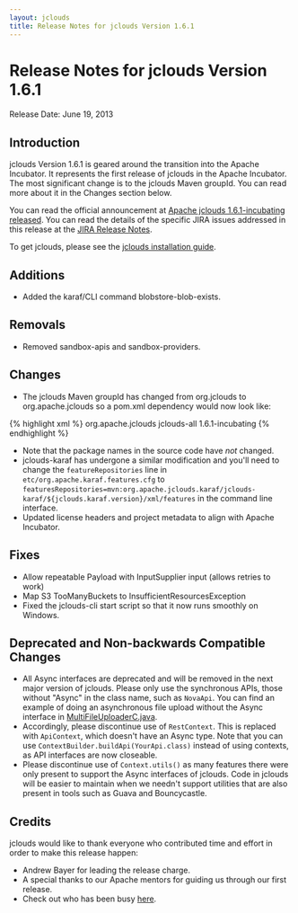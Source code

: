 ```yaml
---
layout: jclouds
title: Release Notes for jclouds Version 1.6.1
---
```


Release Notes for jclouds Version 1.6.1
=========================

Release Date: June 19, 2013

## Introduction

jclouds Version 1.6.1 is geared around the transition into the Apache Incubator. It represents the first release of jclouds in the Apache Incubator. The most significant change is to the jclouds Maven groupId. You can read more about it in the Changes section below.

You can read the official announcement at [Apache jclouds 1.6.1-incubating released](http://www.mail-archive.com/user@jclouds.incubator.apache.org/msg00112.html). You can read the details of the specific JIRA issues addressed in this release at the [JIRA Release Notes](https://issues.apache.org/jira/secure/ReleaseNote.jspa?projectId=12314430&version=12324412).

To get jclouds, please see the [jclouds installation guide](/documentation/userguide/installation-guide).


## Additions

 * Added the karaf/CLI command blobstore-blob-exists.

## Removals

 * Removed sandbox-apis and sandbox-providers.

## Changes

 * The jclouds Maven groupId has changed from org.jclouds to org.apache.jclouds so a pom.xml dependency would now look like:
 
{% highlight xml %}
<dependencies>
  <dependency>
    <groupId>org.apache.jclouds</groupId>
    <artifactId>jclouds-all</artifactId>
    <version>1.6.1-incubating</version>
  </dependency>
</dependencies>
{% endhighlight %}
 
 * Note that the package names in the source code have *not* changed.
 * jclouds-karaf has undergone a similar modification and you'll need to change the `featureRepositories` line in `etc/org.apache.karaf.features.cfg`  to `featuresRepositories=mvn:org.apache.jclouds.karaf/jclouds-karaf/${jclouds.karaf.version}/xml/features` in the command line interface.
 * Updated license headers and project metadata to align with Apache Incubator.

## Fixes

 * Allow repeatable Payload with InputSupplier input (allows retries to work)
 * Map S3 TooManyBuckets to InsufficientResourcesException
 * Fixed the jclouds-cli start script so that it now runs smoothly on Windows.

## Deprecated and Non-backwards Compatible Changes
 *  All Async interfaces are deprecated and will be removed in the next major version of jclouds.  Please only use the synchronous  APIs, those without "Async" in the class name, such as `NovaApi`. You can find an example of doing an asynchronous file upload without the Async interface in [MultiFileUploaderC.java](https://github.com/jclouds/jclouds-cloud-storage-workshop/blob/master/exercise2/src/main/java/org/jclouds/labs/blobstore/exercise2/MultiFileUploaderC.java).
 *  Accordingly, please discontinue use of `RestContext`.  This is replaced with `ApiContext`, which doesn't have an Async type.  Note that you can use `ContextBuilder.buildApi(YourApi.class)` instead of using contexts, as API interfaces are now closeable.
 *  Please discontinue use of `Context.utils()` as many features there were only present to support the Async interfaces of jclouds.  Code in jclouds will be easier to maintain when we needn't support utilities that are also present in tools such as Guava and Bouncycastle.  

## Credits

jclouds would like to thank everyone who contributed time and effort in order to make this release happen: 

  * Andrew Bayer for leading the release charge.
  * A special thanks to our Apache mentors for guiding us through our first release. 
  * Check out who has been busy [here](http://www.ohloh.net/p/jclouds/contributors?query=&sort=latest_commit).

